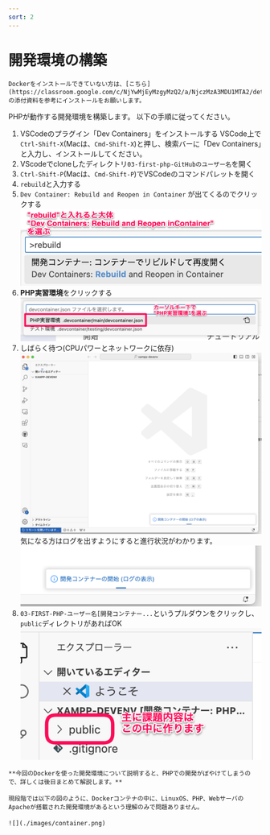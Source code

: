 ```yaml
---
sort: 2
---
```

# 開発環境の構築

```warning
Dockerをインストールできていない方は、[こちら](https://classroom.google.com/c/NjYwMjEyMzgyMzQ2/a/NjczMzA3MDU1MTA2/details)の添付資料を参考にインストールをお願いします。
```

PHPが動作する開発環境を構築します。
以下の手順に従ってください。

1. VSCodeのプラグイン「Dev Containers」をインストールする
   VSCode上で`Ctrl-Shift-X`(Macは、`Cmd-Shift-X`)と押し、検索バーに「Dev Containers」と入力し、インストールしてください。
2. VScodeでcloneしたディレクトリ`03-first-php-GitHubのユーザー名`を開く
3. `Ctrl-Shift-P`(Macは、`Cmd-Shift-P`)でVSCodeのコマンドパレットを開く
4. `rebuild`と入力する
5. `Dev Container: Rebuild and Reopen in Container` が出てくるのでクリックする<br>
   ![](./images/type-rebuild.png)
6. **PHP実習環境**をクリックする<br>
   ![](./images/select-phpdev.png)
7. しばらく待つ(CPUパワーとネットワークに依存)<br>
   ![](./images/reconfiguring-window.png)<br>
    気になる方はログを出すようにすると進行状況がわかります。<br>
    ![](./images/reconfigure-view-log.png)
8. `03-FIRST-PHP-ユーザー名[開発コンテナー...`というプルダウンをクリックし、`public`ディレクトリがあればOK<br>
   ![](./images/done.png)

```note
**今回のDockerを使った開発環境について説明すると、PHPでの開発がぼやけてしまうので、詳しくは後日まとめて解説します。**

現段階では以下の図のように、Dockerコンテナの中に、LinuxOS、PHP、WebサーバのApacheが搭載された開発環境があるという理解のみで問題ありません。

![](./images/container.png)
```
